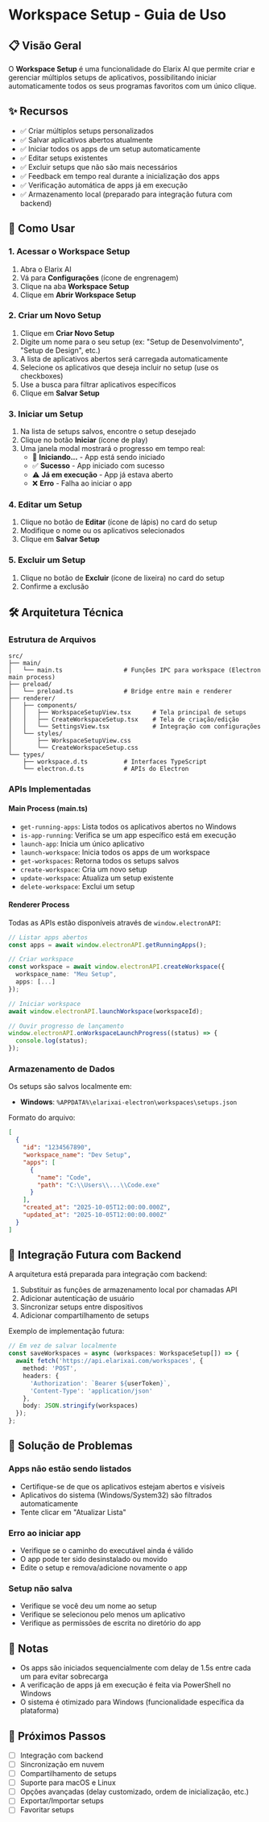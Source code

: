 # Workspace Setup - Guia de Uso

## 📋 Visão Geral

O **Workspace Setup** é uma funcionalidade do Elarix AI que permite criar e gerenciar múltiplos setups de aplicativos, possibilitando iniciar automaticamente todos os seus programas favoritos com um único clique.

## ✨ Recursos

- ✅ Criar múltiplos setups personalizados
- ✅ Salvar aplicativos abertos atualmente
- ✅ Iniciar todos os apps de um setup automaticamente
- ✅ Editar setups existentes
- ✅ Excluir setups que não são mais necessários
- ✅ Feedback em tempo real durante a inicialização dos apps
- ✅ Verificação automática de apps já em execução
- ✅ Armazenamento local (preparado para integração futura com backend)

## 🚀 Como Usar

### 1. Acessar o Workspace Setup

1. Abra o Elarix AI
2. Vá para **Configurações** (ícone de engrenagem)
3. Clique na aba **Workspace Setup**
4. Clique em **Abrir Workspace Setup**

### 2. Criar um Novo Setup

1. Clique em **Criar Novo Setup**
2. Digite um nome para o seu setup (ex: "Setup de Desenvolvimento", "Setup de Design", etc.)
3. A lista de aplicativos abertos será carregada automaticamente
4. Selecione os aplicativos que deseja incluir no setup (use os checkboxes)
5. Use a busca para filtrar aplicativos específicos
6. Clique em **Salvar Setup**

### 3. Iniciar um Setup

1. Na lista de setups salvos, encontre o setup desejado
2. Clique no botão **Iniciar** (ícone de play)
3. Uma janela modal mostrará o progresso em tempo real:
   - 🔵 **Iniciando...** - App está sendo iniciado
   - ✅ **Sucesso** - App iniciado com sucesso
   - ⚠️ **Já em execução** - App já estava aberto
   - ❌ **Erro** - Falha ao iniciar o app

### 4. Editar um Setup

1. Clique no botão de **Editar** (ícone de lápis) no card do setup
2. Modifique o nome ou os aplicativos selecionados
3. Clique em **Salvar Setup**

### 5. Excluir um Setup

1. Clique no botão de **Excluir** (ícone de lixeira) no card do setup
2. Confirme a exclusão

## 🛠️ Arquitetura Técnica

### Estrutura de Arquivos

```
src/
├── main/
│   └── main.ts                 # Funções IPC para workspace (Electron main process)
├── preload/
│   └── preload.ts              # Bridge entre main e renderer
├── renderer/
│   ├── components/
│   │   ├── WorkspaceSetupView.tsx      # Tela principal de setups
│   │   ├── CreateWorkspaceSetup.tsx    # Tela de criação/edição
│   │   └── SettingsView.tsx            # Integração com configurações
│   └── styles/
│       ├── WorkspaceSetupView.css
│       └── CreateWorkspaceSetup.css
└── types/
    ├── workspace.d.ts          # Interfaces TypeScript
    └── electron.d.ts           # APIs do Electron
```

### APIs Implementadas

#### Main Process (main.ts)

- `get-running-apps`: Lista todos os aplicativos abertos no Windows
- `is-app-running`: Verifica se um app específico está em execução
- `launch-app`: Inicia um único aplicativo
- `launch-workspace`: Inicia todos os apps de um workspace
- `get-workspaces`: Retorna todos os setups salvos
- `create-workspace`: Cria um novo setup
- `update-workspace`: Atualiza um setup existente
- `delete-workspace`: Exclui um setup

#### Renderer Process

Todas as APIs estão disponíveis através de `window.electronAPI`:

```typescript
// Listar apps abertos
const apps = await window.electronAPI.getRunningApps();

// Criar workspace
const workspace = await window.electronAPI.createWorkspace({
  workspace_name: "Meu Setup",
  apps: [...]
});

// Iniciar workspace
await window.electronAPI.launchWorkspace(workspaceId);

// Ouvir progresso de lançamento
window.electronAPI.onWorkspaceLaunchProgress((status) => {
  console.log(status);
});
```

### Armazenamento de Dados

Os setups são salvos localmente em:
- **Windows**: `%APPDATA%\elarixai-electron\workspaces\setups.json`

Formato do arquivo:
```json
[
  {
    "id": "1234567890",
    "workspace_name": "Dev Setup",
    "apps": [
      {
        "name": "Code",
        "path": "C:\\Users\\...\\Code.exe"
      }
    ],
    "created_at": "2025-10-05T12:00:00.000Z",
    "updated_at": "2025-10-05T12:00:00.000Z"
  }
]
```

## 🔄 Integração Futura com Backend

A arquitetura está preparada para integração com backend:

1. Substituir as funções de armazenamento local por chamadas API
2. Adicionar autenticação de usuário
3. Sincronizar setups entre dispositivos
4. Adicionar compartilhamento de setups

Exemplo de implementação futura:

```typescript
// Em vez de salvar localmente
const saveWorkspaces = async (workspaces: WorkspaceSetup[]) => {
  await fetch('https://api.elarixai.com/workspaces', {
    method: 'POST',
    headers: {
      'Authorization': `Bearer ${userToken}`,
      'Content-Type': 'application/json'
    },
    body: JSON.stringify(workspaces)
  });
};
```

## 🐛 Solução de Problemas

### Apps não estão sendo listados

- Certifique-se de que os aplicativos estejam abertos e visíveis
- Aplicativos do sistema (Windows/System32) são filtrados automaticamente
- Tente clicar em "Atualizar Lista"

### Erro ao iniciar app

- Verifique se o caminho do executável ainda é válido
- O app pode ter sido desinstalado ou movido
- Edite o setup e remova/adicione novamente o app

### Setup não salva

- Verifique se você deu um nome ao setup
- Verifique se selecionou pelo menos um aplicativo
- Verifique as permissões de escrita no diretório do app

## 📝 Notas

- Os apps são iniciados sequencialmente com delay de 1.5s entre cada um para evitar sobrecarga
- A verificação de apps já em execução é feita via PowerShell no Windows
- O sistema é otimizado para Windows (funcionalidade específica da plataforma)

## 🎯 Próximos Passos

- [ ] Integração com backend
- [ ] Sincronização em nuvem
- [ ] Compartilhamento de setups
- [ ] Suporte para macOS e Linux
- [ ] Opções avançadas (delay customizado, ordem de inicialização, etc.)
- [ ] Exportar/Importar setups
- [ ] Favoritar setups
